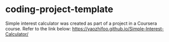 # coding-project-template
Simple interest calculator was created as part of a project in a Coursera course.
Refer to the link below:
https://yaozhifoo.github.io/Simple-Interest-Calculator/
